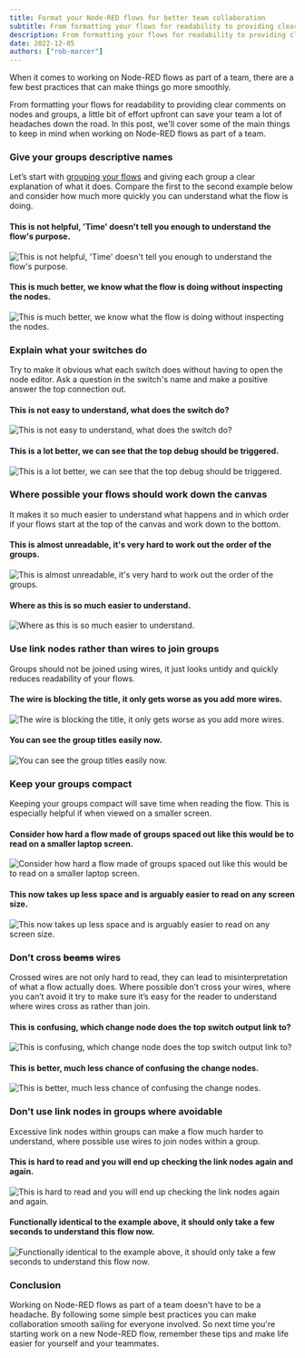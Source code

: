 ```yaml
---
title: Format your Node-RED flows for better team collaboration
subtitle: From formatting your flows for readability to providing clear comments on nodes and groups, a little bit of effort upfront can save your team a lot of headaches down the road
description: From formatting your flows for readability to providing clear comments on nodes and groups, a little bit of effort upfront can save your team a lot of headaches down the road
date: 2022-12-05
authors: ["rob-marcer"]
---
```



When it comes to working on Node-RED flows as part of a team, there are a few best practices that can make things go more smoothly.
<!--more-->
From formatting your flows for readability to providing clear comments on nodes and groups, a little bit of effort upfront can save your team a lot of headaches down the road. In this post, we'll cover some of the main things to keep in mind when working on Node-RED flows as part of a team.

### Give your groups descriptive names

Let’s start with [grouping your flows](https://nodered.org/docs/user-guide/editor/workspace/groups) and giving each group a clear explanation of what it does. Compare the first to the second example below and consider how much more quickly you can understand what the flow is doing.

#### This is not helpful, 'Time' doesn't tell you enough to understand the flow's purpose.
![This is not helpful, 'Time' doesn't tell you enough to understand the flow's purpose.](../images/name-bad.png)

#### This is much better, we know what the flow is doing without inspecting the nodes.
![This is much better, we know what the flow is doing without inspecting the nodes.](../images/name-good.png)

### Explain what your switches do

Try to make it obvious what each switch does without having to open the node editor. Ask a question in the switch's name and make a positive answer the top connection out.

#### This is not easy to understand, what does the switch do?
![This is not easy to understand, what does the switch do?](../images/switch-bad.png)

#### This is a lot better, we can see that the top debug should be triggered.
![This is a lot better, we can see that the top debug should be triggered.](../images/switch-good.png)

### Where possible your flows should work down the canvas

It makes it so much easier to understand what happens and in which order if your flows start at the top of the canvas and work down to the bottom.

#### This is almost unreadable, it's very hard to work out the order of the groups.
![This is almost unreadable, it's very hard to work out the order of the groups.](../images/flowdown-bad.png)

#### Where as this is so much easier to understand.
![Where as this is so much easier to understand.](../images/flowdown-good.png)

### Use link nodes rather than wires to join groups

Groups should not be joined using wires, it just looks untidy and quickly reduces readability of your flows.

#### The wire is blocking the title, it only gets worse as you add more wires.
![The wire is blocking the title, it only gets worse as you add more wires.](../images/link-bad.png)

#### You can see the group titles easily now.
![You can see the group titles easily now.](../images/link-good.png)

### Keep your groups compact

Keeping your groups compact will save time when reading the flow. This is especially helpful if when viewed on a smaller screen.

#### Consider how hard a flow made of groups spaced out like this would be to read on a smaller laptop screen.
![Consider how hard a flow made of groups spaced out like this would be to read on a smaller laptop screen.](../images/compact-bad.png)

#### This now takes up less space and is arguably easier to read on any screen size.
![This now takes up less space and is arguably easier to read on any screen size.](../images/compact-good.png)

### Don’t cross ~~beams~~ wires
Crossed wires are not only hard to read, they can lead to misinterpretation of what a flow actually does. Where possible don’t cross your wires, where you can’t avoid it try to make sure it’s easy for the reader to understand where wires cross as rather than join.

#### This is confusing, which change node does the top switch output link to?
![This is confusing, which change node does the top switch output link to?](../images/wires-bad.png)

#### This is better, much less chance of confusing the change nodes.
![This is better, much less chance of confusing the change nodes.](../images/wires-good.png)

### Don’t use link nodes in groups where avoidable

Excessive link nodes within groups can make a flow much harder to understand, where possible use wires to join nodes within a group.

#### This is hard to read and you will end up checking the link nodes again and again.
![This is hard to read and you will end up checking the link nodes again and again.](../images/groupwires-bad.png)

#### Functionally identical to the example above, it should only take a few seconds to understand this flow now.
![Functionally identical to the example above, it should only take a few seconds to understand this flow now.](../images/groupwires-good.png)

### Conclusion

Working on Node-RED flows as part of a team doesn't have to be a headache. By following some simple best practices you can make collaboration smooth sailing for everyone involved. So next time you're starting work on a new Node-RED flow, remember these tips and make life easier for yourself and your teammates.
